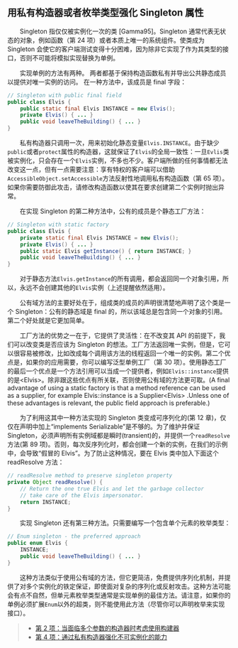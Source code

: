 ## 用私有构造器或者枚举类型强化 Singleton 属性

&emsp;&emsp;Singleton 指仅仅被实例化一次的类 \[Gamma95\]。Singleton 通常代表无状态的对象，例如函数（第 24 项）或者本质上唯一的系统组件。使类成为 Singleton 会使它的客户端测试变得十分困难，因为除非它实现了作为其类型的接口，否则不可能将模拟实现替换为单例。

&emsp;&emsp;实现单例的方法有两种。 两者都基于保持构造函数私有并导出公共静态成员以提供对唯一实例的访问。 在一种方法中，该成员是 final 字段：

```java
// Singleton with public final field
public class Elvis {
    public static final Elvis INSTANCE = new Elvis();
    private Elvis() { ... }
    public void leaveTheBuilding() { ... }
}
```

&emsp;&emsp;私有构造器只调用一次，用来初始化静态变量`Elvis.INSTANCE`。由于缺少`public`或者`protect`属性的构造器，这就保证了`Elvis`的全局一致性：一旦`Evlis`类被实例化，只会存在一个`Elvis`实例，不多也不少。客户端所做的任何事情都无法改变这一点，但有一点需要注意：享有特权的客户端可以借助`AccessibleObject.setAccessible`方法反射性地调用私有构造函数（第 65 项）。如果你需要防御此攻击，请修改构造函数以使其在要求创建第二个实例时抛出异常。

&emsp;&emsp;在实现 Singleton 的第二种方法中，公有的成员是个静态工厂方法：

```java
// Singleton with static factory
public class Elvis {
    private static final Elvis INSTANCE = new Elvis();
    private Elvis() { ... }
    public static Elvis getInstance() { return INSTANCE; }
    public void leaveTheBuilding() { ... }
}
```

&emsp;&emsp;对于静态方法`Elvis.getInstance`的所有调用，都会返回同一个对象引用，所以，永远不会创建其他的`Elvis`实例（上述提醒依然适用）。

&emsp;&emsp;公有域方法的主要好处在于，组成类的成员的声明很清楚地声明了这个类是一个 Singleton：公有的静态域是 final 的，所以该域总是包含同一个对象的引用。第二个好处就是它更加简单。

&emsp;&emsp;工厂方法的优势之一在于，它提供了灵活性：在不改变其 API 的前提下，我们可以改变类是否应该为 Singleton 的想法。工厂方法返回唯一实例，但是，它可以很容易被修改，比如改成每个调用该方法的线程返回一个唯一的实例。第二个优点是，如果你的应用需要，你可以编写泛型单例工厂（第 30 项）。使用静态工厂的最后一个优点是一个方法引用可以当成一个提供者，例如`Elvis::instance`提供的是\<Elvis\>。除非跟这些优点有所关联，否则使用公有域的方法更可取。(A final advantage of using a static factory is that a method reference can be used as a supplier, for example Elvis::instance is a Supplier&lt;Elvis&gt; .Unless one of these advantages is relevant, the public field approach is preferable.)

&emsp;&emsp;为了利用这其中一种方法实现的 Singleton 类变成可序列化的(第 12 章)，仅仅在声明中加上“implements Serializable”是不够的。为了维护并保证 Singleton，必须声明所有实例域都是瞬时(transient)的，并提供一个`readResolve`方法(第 89 项)。否则，每次反序列化时，都会创建一个新的实例，在我们的示例中，会导致“假冒的 Elvis”。为了防止这种情况，要在 Elvis 类中加入下面这个 readResolve 方法：

```java
// readResolve method to preserve singleton property
private Object readResolve() {
    // Return the one true Elvis and let the garbage collector
    // take care of the Elvis impersonator.
    return INSTANCE;
}
```

&emsp;&emsp;实现 Singleton 还有第三种方法。只需要编写一个包含单个元素的枚举类型：

```java
// Enum singleton - the preferred approach
public enum Elvis {
    INSTANCE;
    public void leaveTheBuilding() { ... }
}
```

&emsp;&emsp;这种方法类似于使用公有域的方法，但它更简洁，免费提供序列化机制，并提供了对多个实例化的铁定保证，即使面对复杂的序列化或反射攻击。这种方法可能会有点不自然，但单元素枚举类型通常是实现单例的最佳方法。请注意，如果你的单例必须扩展`Enum`以外的超类，则不能使用此方法（尽管你可以声明枚举来实现接口）。

> - [第 2 项：当面临多个参数的构造器时考虑使用构建器](https://gitee.com/lin-mt/effective-java-third-edition/blob/master/第02章：创建和销毁对象/第2项：当面临多个参数的构造器时考虑使用构建器.md)
> - [第 4 项：通过私有构造器强化不可实例化的能力](https://gitee.com/lin-mt/effective-java-third-edition/blob/master/第02章：创建和销毁对象/第4项：通过私有构造器强化不可实例化的能力.md)
